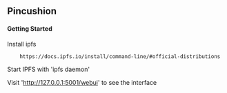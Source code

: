 ## Pincushion


#### Getting Started 


Install ipfs 

        https://docs.ipfs.io/install/command-line/#official-distributions


Start IPFS with 'ipfs daemon' 

Visit 'http://127.0.0.1:5001/webui' to see the interface 

